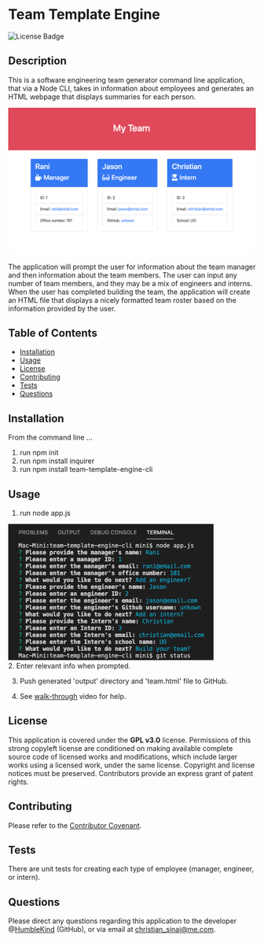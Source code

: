 # Team Template Engine
![License Badge](https://img.shields.io/badge/lisence-GPL%20v3.0-green)

## Description
This is a software engineering team generator command line application, that via a Node CLI, takes in information about employees and generates an HTML webpage that displays summaries for each person.

![Team Template Example](screen-shot_1.png)

The application will prompt the user for information about the team manager and then information about the team members. The user can input any number of team members, and they may be a mix of engineers and interns. When the user has completed building the team, the application will create an HTML file that displays a nicely formatted team roster based on the information provided by the user.

## Table of Contents
* [Installation](#installation)
* [Usage](#usage)
* [License](#license)
* [Contributing](#contributing)
* [Tests](#tests)
* [Questions](#questions)

## Installation
From the command line ...
1. run npm init
2. run npm install inquirer
3. run npm install team-template-engine-cli

## Usage
1. run node app.js

![Team Template Engine - Example Prompts](screen-shot_2.png)  
2. Enter relevant info when prompted.

3. Push generated 'output' directory and 'team.html' file to GitHub.

4. See [walk-through](https://drive.google.com/file/d/1tBCsrq1wV5RYikmtemmlFpTeGOtrZjTL/view) video for help.

## License
This application is covered under the **GPL v3.0** license. Permissions of this strong copyleft license are conditioned on making available complete source code of licensed works and modifications, which include larger works using a licensed work, under the same license. Copyright and license notices must be preserved. Contributors provide an express grant of patent rights.

## Contributing
Please refer to the [Contributor Covenant](https://www.contributor-covenant.org/version/2/0/code_of_conduct/).

## Tests
There are unit tests for creating each type of employee (manager, engineer, or intern).

## Questions
Please direct any questions regarding this application to the developer @[HumbleKind](https://github.com/HumbleKind) (GitHub), or via email at christian_sinai@me.com.